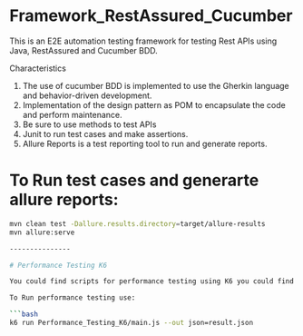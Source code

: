 # Framework_RestAssured_Cucumber
This is an E2E automation testing framework for testing Rest APIs using Java, RestAssured and Cucumber BDD.

Characteristics

1. The use of cucumber BDD is implemented to use the Gherkin language and behavior-driven development.
2. Implementation of the design pattern as POM to encapsulate the code and perform maintenance.
3. Be sure to use methods to test APIs
4. Junit to run test cases and make assertions.
5. Allure Reports is a test reporting tool to run and generate reports.

  # To Run test cases and generarte allure reports:

  ```bash
mvn clean test -Dallure.results.directory=target/allure-results
mvn allure:serve

---------------

 # Performance Testing K6

You could find scripts for performance testing using K6 you could find it at the folder called Performance_Tesitng_K6

To Run performance testing use:

```bash
 k6 run Performance_Testing_K6/main.js --out json=result.json

  
